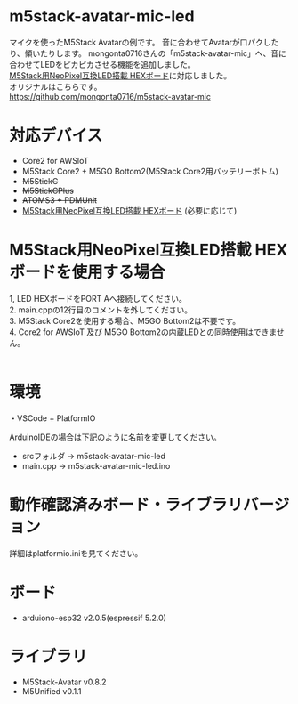 # m5stack-avatar-mic-led
マイクを使ったM5Stack Avatarの例です。
音に合わせてAvatarが口パクしたり、傾いたりします。
mongonta0716さんの「m5stack-avatar-mic」へ、音に合わせてLEDをピカピカさせる機能を追加しました。<br>
[M5Stack用NeoPixel互換LED搭載 HEXボード](https://www.switch-science.com/products/6058 "Title")に対応しました。<br>
オリジナルはこちらです。<br>
<https://github.com/mongonta0716/m5stack-avatar-mic><br>

# 対応デバイス

- Core2 for AWSIoT
- M5Stack Core2 + M5GO Bottom2(M5Stack Core2用バッテリーボトム)
- ~~M5StickC~~
- ~~M5StickCPlus~~
- ~~ATOMS3 + PDMUnit~~
- [M5Stack用NeoPixel互換LED搭載 HEXボード](https://www.switch-science.com/products/6058 "Title") (必要に応じて)<br>

# M5Stack用NeoPixel互換LED搭載 HEXボードを使用する場合<br>
1, LED HEXボードをPORT Aへ接続してください。<br>
2. main.cppの12行目のコメントを外してください。<br>
3. M5Stack Core2を使用する場合、M5GO Bottom2は不要です。<br>
4. Core2 for AWSIoT 及び M5GO Bottom2の内蔵LEDとの同時使用はできません。<br>
<br>
# 環境

・VSCode + PlatformIO

ArduinoIDEの場合は下記のように名前を変更してください。
- srcフォルダ -> m5stack-avatar-mic-led
- main.cpp -> m5stack-avatar-mic-led.ino

# 動作確認済みボード・ライブラリバージョン

詳細はplatformio.iniを見てください。

# ボード

- arduiono-esp32 v2.0.5(espressif 5.2.0)

# ライブラリ
- M5Stack-Avatar v0.8.2
- M5Unified v0.1.1


